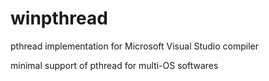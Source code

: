 # winpthread
pthread implementation for Microsoft Visual Studio compiler

minimal support of pthread for multi-OS softwares
